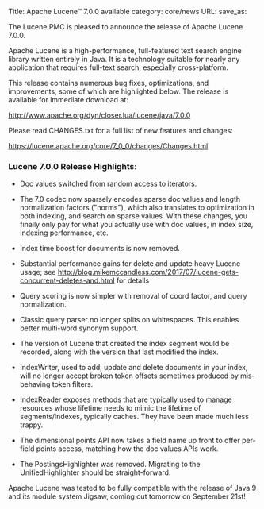 Title: Apache Lucene™ 7.0.0 available
category: core/news
URL: 
save_as: 

The Lucene PMC is pleased to announce the release of Apache Lucene 7.0.0.

Apache Lucene is a high-performance, full-featured text search engine library written entirely in Java. It is a technology suitable for nearly any application that requires full-text search, especially cross-platform.

This release contains numerous bug fixes, optimizations, and improvements, some of which are highlighted below. The release is available for immediate download at:

   <http://www.apache.org/dyn/closer.lua/lucene/java/7.0.0>

Please read CHANGES.txt for a full list of new features and changes:

   <https://lucene.apache.org/core/7_0_0/changes/Changes.html>

### Lucene 7.0.0 Release Highlights:

 * Doc values switched from random access to iterators.

 * The 7.0 codec now sparsely encodes sparse doc values and length normalization factors ("norms"), which also translates to optimization in both indexing, and search on sparse values. With these changes, you finally only pay for what you actually use with doc values, in index size, indexing performance, etc.

 * Index time boost for documents is now removed.

 * Substantial performance gains for delete and update heavy Lucene usage; see http://blog.mikemccandless.com/2017/07/lucene-gets-concurrent-deletes-and.html for details

 * Query scoring is now simpler with removal of coord factor, and query normalization.

 * Classic query parser no longer splits on whitespaces.  This enables better multi-word synonym support.

 * The version of Lucene that created the index segment would be recorded, along with the version that last modified the index.

 * IndexWriter, used to add, update and delete documents in your index, will no longer accept broken token offsets sometimes produced by mis-behaving token filters.

 * IndexReader exposes methods that are typically used to manage resources whose lifetime needs to mimic the lifetime of segments/indexes, typically caches. They have been made much less trappy.

 * The dimensional points API now takes a field name up front to offer per-field points access, matching how the doc values APIs work.

 * The PostingsHighlighter was removed.  Migrating to the UnifiedHighlighter should be straight-forward.

Apache Lucene was tested to be fully compatible with the release of Java 9 and its module system Jigsaw, coming out tomorrow on September 21st!

